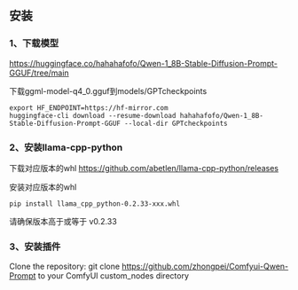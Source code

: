 ## 安装

### 1、下载模型

https://huggingface.co/hahahafofo/Qwen-1_8B-Stable-Diffusion-Prompt-GGUF/tree/main

下载ggml-model-q4_0.gguf到models/GPTcheckpoints

```
export HF_ENDPOINT=https://hf-mirror.com
huggingface-cli download --resume-download hahahafofo/Qwen-1_8B-Stable-Diffusion-Prompt-GGUF --local-dir GPTcheckpoints
```

### 2、安装llama-cpp-python

下载对应版本的whl
https://github.com/abetlen/llama-cpp-python/releases

安装对应版本的whl
```
pip install llama_cpp_python-0.2.33-xxx.whl 
```
请确保版本高于或等于 v0.2.33

### 3、安装插件
Clone the repository: git clone https://github.com/zhongpei/Comfyui-Qwen-Prompt
to your ComfyUI custom_nodes directory